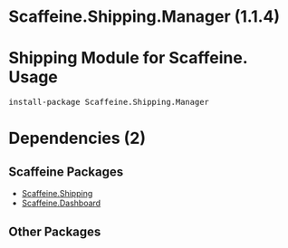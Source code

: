 ﻿Scaffeine.Shipping.Manager (1.1.4)
======
Shipping Module for Scaffeine.
Usage
======
<pre>install-package Scaffeine.Shipping.Manager</pre>
Dependencies (2)
=====

Scaffeine Packages
------
* [Scaffeine.Shipping](https://github.com/wcpro/Scaffeine/tree/master/src/Scaffeine.Shipping)
* [Scaffeine.Dashboard](https://github.com/wcpro/Scaffeine/tree/master/src/Scaffeine.Dashboard)

Other Packages
------
